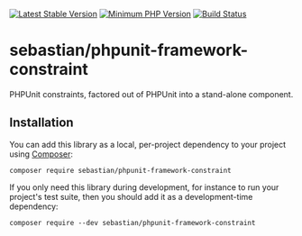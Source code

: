 [![Latest Stable Version](https://img.shields.io/packagist/v/sebastian/phpunit-framework-constraint.svg?style=flat-square)](https://packagist.org/packages/sebastian/phpunit-framework-constraint)
[![Minimum PHP Version](https://img.shields.io/badge/php-%5E7.1-8892BF.svg?style=flat-square)](https://php.net/)
[![Build Status](https://img.shields.io/travis/sebastianbergmann/phpunit-framework-constraint/master.svg?style=flat-square)](https://phpunit.de/build-status.html)

# sebastian/phpunit-framework-constraint

PHPUnit constraints, factored out of PHPUnit into a stand-alone component.

## Installation

You can add this library as a local, per-project dependency to your project using [Composer](https://getcomposer.org/):

    composer require sebastian/phpunit-framework-constraint

If you only need this library during development, for instance to run your project's test suite, then you should add it as a development-time dependency:

    composer require --dev sebastian/phpunit-framework-constraint
